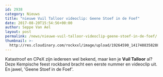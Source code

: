 ```yaml
---
id: 2938
category: Nieuws
title: "nieuwe Vuil Talloor videoclip: Geene Stoef in de Foef"
date: 2017-08-20T15:54:56+00:00
author: Seppe Van Ael
layout: post
permalink: /news/nieuwe-vuil-talloor-videoclip-geene-stoef-in-de-foef/
thumbnail: >-
  http://res.cloudinary.com/rockxxl/image/upload/19264590_1417488358288926_1655350743280725050_o.jpg
---
```

Katastroof en CPeX zijn iedereen wel bekend, maar ken je **Vuil Talloor** al? Deze Kempische feest rockband bracht een eerste nummer en videoclip uit. En jawel, 'Geene Stoef in de Foef'.
